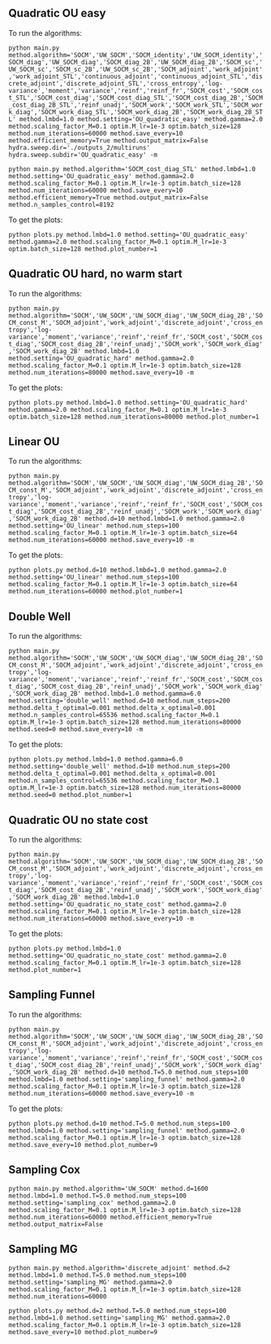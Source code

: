 ## Quadratic OU easy
To run the algorithms:

<!-- `python main.py method.algorithm='SOCM','UW_SOCM','UW_SOCM_diag','UW_SOCM_diag_2B','SOCM_const_M','SOCM_adjoint','work_adjoint','discrete_adjoint','cross_entropy','log-variance','moment','variance','reinf','reinf_fr','SOCM_cost','SOCM_cost_diag','SOCM_cost_diag_2B','reinf_unadj','SOCM_work','SOCM_work_diag','SOCM_work_diag_2B' method.lmbd=1.0 method.setting='OU_quadratic_easy' method.gamma=2.0 method.scaling_factor_M=0.1 optim.M_lr=1e-3 optim.batch_size=128 method.num_iterations=60000 method.save_every=10 -m` -->
`python main.py method.algorithm='SOCM','UW_SOCM','SOCM_identity','UW_SOCM_identity','SOCM_diag','UW_SOCM_diag','SOCM_diag_2B','UW_SOCM_diag_2B','SOCM_sc','UW_SOCM_sc','SOCM_sc_2B','UW_SOCM_sc_2B','SOCM_adjoint','work_adjoint','work_adjoint_STL','continuous_adjoint','continuous_adjoint_STL','discrete_adjoint','discrete_adjoint_STL','cross_entropy','log-variance','moment','variance','reinf','reinf_fr','SOCM_cost','SOCM_cost_STL','SOCM_cost_diag','SOCM_cost_diag_STL','SOCM_cost_diag_2B','SOCM_cost_diag_2B_STL','reinf_unadj','SOCM_work','SOCM_work_STL','SOCM_work_diag','SOCM_work_diag_STL','SOCM_work_diag_2B','SOCM_work_diag_2B_STL' method.lmbd=1.0 method.setting='OU_quadratic_easy' method.gamma=2.0 method.scaling_factor_M=0.1 optim.M_lr=1e-3 optim.batch_size=128 method.num_iterations=60000 method.save_every=10 method.efficient_memory=True method.output_matrix=False hydra.sweep.dir='./outputs_2/multiruns' hydra.sweep.subdir='OU_quadratic_easy' -m`

`python main.py method.algorithm='SOCM_cost_diag_STL' method.lmbd=1.0 method.setting='OU_quadratic_easy' method.gamma=2.0 method.scaling_factor_M=0.1 optim.M_lr=1e-3 optim.batch_size=128 method.num_iterations=60000 method.save_every=10 method.efficient_memory=True method.output_matrix=False method.n_samples_control=8192`

To get the plots:

`python plots.py method.lmbd=1.0 method.setting='OU_quadratic_easy' method.gamma=2.0 method.scaling_factor_M=0.1 optim.M_lr=1e-3 optim.batch_size=128 method.plot_number=1`

## Quadratic OU hard, no warm start
To run the algorithms:

`python main.py method.algorithm='SOCM','UW_SOCM','UW_SOCM_diag','UW_SOCM_diag_2B','SOCM_const_M','SOCM_adjoint','work_adjoint','discrete_adjoint','cross_entropy','log-variance','moment','variance','reinf','reinf_fr','SOCM_cost','SOCM_cost_diag','SOCM_cost_diag_2B','reinf_unadj','SOCM_work','SOCM_work_diag','SOCM_work_diag_2B' method.lmbd=1.0 method.setting='OU_quadratic_hard' method.gamma=2.0 method.scaling_factor_M=0.1 optim.M_lr=1e-3 optim.batch_size=128 method.num_iterations=80000 method.save_every=10 -m`

To get the plots:

`python plots.py method.lmbd=1.0 method.setting='OU_quadratic_hard' method.gamma=2.0 method.scaling_factor_M=0.1 optim.M_lr=1e-3 optim.batch_size=128 method.num_iterations=80000 method.plot_number=1`

## Linear OU
To run the algorithms:

`python main.py method.algorithm='SOCM','UW_SOCM','UW_SOCM_diag','UW_SOCM_diag_2B','SOCM_const_M','SOCM_adjoint','work_adjoint','discrete_adjoint','cross_entropy','log-variance','moment','variance','reinf','reinf_fr','SOCM_cost','SOCM_cost_diag','SOCM_cost_diag_2B','reinf_unadj','SOCM_work','SOCM_work_diag','SOCM_work_diag_2B' method.d=10 method.lmbd=1.0 method.gamma=2.0 method.setting='OU_linear' method.num_steps=100 method.scaling_factor_M=0.1 optim.M_lr=1e-3 optim.batch_size=64 method.num_iterations=60000 method.save_every=10 -m`

To get the plots:

`python plots.py method.d=10 method.lmbd=1.0 method.gamma=2.0 method.setting='OU_linear' method.num_steps=100 method.scaling_factor_M=0.1 optim.M_lr=1e-3 optim.batch_size=64 method.num_iterations=60000 method.plot_number=1`

## Double Well
To run the algorithms:

`python main.py method.algorithm='SOCM','UW_SOCM','UW_SOCM_diag','UW_SOCM_diag_2B','SOCM_const_M','SOCM_adjoint','work_adjoint','discrete_adjoint','cross_entropy','log-variance','moment','variance','reinf','reinf_fr','SOCM_cost','SOCM_cost_diag','SOCM_cost_diag_2B','reinf_unadj','SOCM_work','SOCM_work_diag','SOCM_work_diag_2B' method.lmbd=1.0 method.gamma=6.0 method.setting='double_well' method.d=10 method.num_steps=200 method.delta_t_optimal=0.001 method.delta_x_optimal=0.001 method.n_samples_control=65536 method.scaling_factor_M=0.1 optim.M_lr=1e-3 optim.batch_size=128 method.num_iterations=80000 method.seed=0 method.save_every=10 -m`

To get the plots:

`python plots.py method.lmbd=1.0 method.gamma=6.0 method.setting='double_well' method.d=10 method.num_steps=200 method.delta_t_optimal=0.001 method.delta_x_optimal=0.001 method.n_samples_control=65536 method.scaling_factor_M=0.1 optim.M_lr=1e-3 optim.batch_size=128 method.num_iterations=80000 method.seed=0 method.plot_number=1`

## Quadratic OU no state cost
To run the algorithms:

`python main.py method.algorithm='SOCM','UW_SOCM','UW_SOCM_diag','UW_SOCM_diag_2B','SOCM_const_M','SOCM_adjoint','work_adjoint','discrete_adjoint','cross_entropy','log-variance','moment','variance','reinf','reinf_fr','SOCM_cost','SOCM_cost_diag','SOCM_cost_diag_2B','reinf_unadj','SOCM_work','SOCM_work_diag','SOCM_work_diag_2B' method.lmbd=1.0 method.setting='OU_quadratic_no_state_cost' method.gamma=2.0 method.scaling_factor_M=0.1 optim.M_lr=1e-3 optim.batch_size=128 method.num_iterations=60000 method.save_every=10 -m`

To get the plots:

`python plots.py method.lmbd=1.0 method.setting='OU_quadratic_no_state_cost' method.gamma=2.0 method.scaling_factor_M=0.1 optim.M_lr=1e-3 optim.batch_size=128 method.plot_number=1`

## Sampling Funnel
<!-- `python main.py method.algorithm='discrete_adjoint' method.d=10 method.T=5.0 method.num_steps=100 method.lmbd=1.0 method.setting='sampling_funnel' method.gamma=2.0 method.scaling_factor_M=0.1 optim.M_lr=1e-3 optim.batch_size=128 method.num_iterations=60000 method.save_every=10` -->
To run the algorithms:

`python main.py method.algorithm='SOCM','UW_SOCM','UW_SOCM_diag','UW_SOCM_diag_2B','SOCM_const_M','SOCM_adjoint','work_adjoint','discrete_adjoint','cross_entropy','log-variance','moment','variance','reinf','reinf_fr','SOCM_cost','SOCM_cost_diag','SOCM_cost_diag_2B','reinf_unadj','SOCM_work','SOCM_work_diag','SOCM_work_diag_2B' method.d=10 method.T=5.0 method.num_steps=100 method.lmbd=1.0 method.setting='sampling_funnel' method.gamma=2.0 method.scaling_factor_M=0.1 optim.M_lr=1e-3 optim.batch_size=128 method.num_iterations=60000 method.save_every=10 -m`

To get the plots:

`python plots.py method.d=10 method.T=5.0 method.num_steps=100 method.lmbd=1.0 method.setting='sampling_funnel' method.gamma=2.0 method.scaling_factor_M=0.1 optim.M_lr=1e-3 optim.batch_size=128 method.save_every=10 method.plot_number=9`

## Sampling Cox
`python main.py method.algorithm='UW_SOCM' method.d=1600 method.lmbd=1.0 method.T=5.0 method.num_steps=100 method.setting='sampling_cox' method.gamma=2.0 method.scaling_factor_M=0.1 optim.M_lr=1e-3 optim.batch_size=128 method.num_iterations=60000 method.efficient_memory=True method.output_matrix=False`

## Sampling MG
`python main.py method.algorithm='discrete_adjoint' method.d=2 method.lmbd=1.0 method.T=5.0 method.num_steps=100 method.setting='sampling_MG' method.gamma=2.0 method.scaling_factor_M=0.1 optim.M_lr=1e-3 optim.batch_size=128 method.num_iterations=60000`

`python plots.py method.d=2 method.T=5.0 method.num_steps=100 method.lmbd=1.0 method.setting='sampling_MG' method.gamma=2.0 method.scaling_factor_M=0.1 optim.M_lr=1e-3 optim.batch_size=128 method.save_every=10 method.plot_number=9`